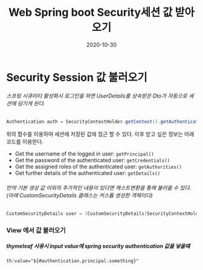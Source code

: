 ﻿---
layout: post
title:  "Web Spring boot Security세션 값 받아오기"
date:   2020-10-30
categories: [web]
---

# Security Session 값 불러오기
###### 스프링 시큐리티 활성화시 로그인을 하면 UserDetails를 상속받은 Dto가 자동으로 세션에 담기게 된다.
```java
Authentication auth = SecurityContextHolder.getContext().getAuthentication();
```
위의 함수를 이용하여 세션에 저장된 값에 접근 할 수 있다. 이후 받고 싶은 정보는 아래 코드를 이용한다.

-   Get the username of the logged in user: `getPrincipal()`
-   Get the password of the authenticated user: `getCredentials()`
-   Get the assigned roles of the authenticated user: `getAuthorities()`
-   Get further details of the authenticated user: `getDetails()`

###### 만약 기본 생성 값 이외의 추가적인 내용이 있다면 캐스트변환을 통해 불러올 수 있다. (아래 CustomSecurityDetails 클래스는 커스튬 생성한 객체이다)
```java
CustomSecurityDetails user = (CustomSecurityDetails)SecurityContextHolder.getContext().getAuthentication().getPrincipal();
```

### View 에서 값 불러오기
##### thymeleaf 사용시 input value에 spring security authentication 값을 넣을떄
```html
th:value="${#authentication.principal.something}"
```
